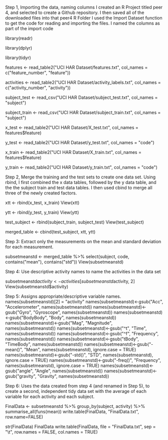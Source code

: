 Step 1, Importing the data, naming columns
I created an R Project titled peer 4, and selected to create a Github 
repository. I then saved all of the downloaded files into that peer4 R Folder
I used the Import Dataset function to get the code for reading and importing
the files.
I named the columns as part of the import code

library(readr)

library(dplyr)

library(tidyr)

features <- read_table2("UCI HAR Dataset/features.txt", 
                        col_names = c("feature_number", "feature"))

activities <- read_table2("UCI HAR Dataset/activity_labels.txt", 
                          col_names = c("activity_number", "activity"))

subject_test <- read_csv("UCI HAR Dataset/subject_test.txt", 
                         col_names = "subject")

subject_train <- read_csv("UCI HAR Dataset/subject_train.txt", 
                          col_names = "subject")

x_test <- read_table2("UCI HAR Dataset/X_test.txt", 
                      col_names = features$feature)

y_test <- read_table2("UCI HAR Dataset/y_test.txt",
                        col_names = "code")

x_train <- read_table2("UCI HAR Dataset/X_train.txt", 
                      col_names = features$feature)

y_train <- read_table2("UCI HAR Dataset/y_train.txt",
                      col_names = "code")

Step 2, Merge the training and the test sets to create one data set.
Using rbind, I first combined the x data tables, 
followed by the y data table, and the the subject train and test data tables.
I then used cbind to merge all three of the newly created factors.

xtt <- rbind(x_test, x_train)
View(xtt)

ytt <- rbind(y_test, y_train)
View(ytt)

test_subject <- rbind(subject_train, subject_test)
View(test_subject)

merged_table <- cbind(test_subject, xtt, ytt)

Step 3: Extract only the measurements on the mean and standard deviation 
for each measurement.

subsetmeanstd <- merged_table %>% 
        select(subject, code, contains("mean"), contains("std"))
View(subsetmeanstd)


Step 4: Use descriptive activity names to name the activities in the data set

subsetmeanstd$activity <- activities[subsetmeanstd$activity, 2]
View(subsetmeanstd$activity)

Step 5: Assigns appropriate/descriptive variable names. 
names(subsetmeanstd)[2] = "activity"
names(subsetmeanstd)<-gsub("Acc", "Accelerometer", names(subsetmeanstd))
names(subsetmeanstd)<-gsub("Gyro", "Gyroscope", names(subsetmeanstd))
names(subsetmeanstd)<-gsub("BodyBody", "Body", names(subsetmeanstd))
names(subsetmeanstd)<-gsub("Mag", "Magnitude", names(subsetmeanstd))
names(subsetmeanstd)<-gsub("^t", "Time", names(subsetmeanstd))
names(subsetmeanstd)<-gsub("^f", "Frequency", names(subsetmeanstd))
names(subsetmeanstd)<-gsub("tBody", "TimeBody", names(subsetmeanstd))
names(subsetmeanstd)<-gsub("-mean()", "Mean", names(subsetmeanstd), ignore.case = TRUE)
names(subsetmeanstd)<-gsub("-std()", "STD", names(subsetmeanstd), ignore.case = TRUE)
names(subsetmeanstd)<-gsub("-freq()", "Frequency", names(subsetmeanstd), ignore.case = TRUE)
names(subsetmeanstd)<-gsub("angle", "Angle", names(subsetmeanstd))
names(subsetmeanstd)<-gsub("gravity", "Gravity", names(subsetmeanstd))

Step 6: Uses the data created from step 4 (and renamed in Step 5), 
to create a second, independent 
tidy data set with the average of each variable for each activity and each 
subject.

FinalData <- subsetmeanstd %>%
        group_by(subject, activity) %>%
        summarise_all(funs(mean))
write.table(FinalData, "FinalData.txt", row.name=FALSE)

str(FinalData)
FinalData
write.table(FinalData, file = "FinalData.txt", sep = "\t", row.names = FALSE,
            col.names = TRUE)
